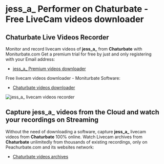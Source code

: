 # jess_a_ Performer on Chaturbate - Free LiveCam videos downloader

## Chaturbate Live Videos Recorder

Monitor and record livecam videos of **jess_a_** from **Chaturbate** with Moniturbate.com
Get a premium trial for free by just and only registering with your Email address:
* [jess_a_ Premium videos downloader](https://moniturbate.com/request-demo-licence-key.html)

Free livecam videos downloader - Moniturbate Software:
* [Chaturbate videos downloader](https://moniturbate.com/moniturbate-download-software.html)

![jess_a_ livecam videos recorder](https://peachurnet.com/templates/moniturbate-software.png)


## Capture jess_a_ videos from the Cloud and watch your recordings on Streaming

Without the need of downloading a software, capture **jess_a_** livecam videos from **Chaturbate** 100% online.
Watch Livecam archives from **Chaturbate** unlimitedly from thousands of existing recordings, only on Peachurbate.com and its websites network:
* [Chaturbate videos archives](https://peachurnet.com/)